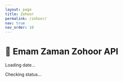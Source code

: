 ```yaml
---
layout: page
title: Zohoor
permalink: /zohoor/
nav: true
nav_order: 10
---
```


<h1>🕌 Emam Zaman Zohoor API</h1>
<p id="date">Loading date...</p>
<p id="zohoor">Checking status...</p>

<script>
  fetch("https://arshakrz-api-zohoor.hf.space/")
    .then(response => response.json())
    .then(data => {
      document.getElementById("date").textContent = "📅 Date: " + data.date;
      document.getElementById("zohoor").textContent = "⏳ Zohoor Status: " + data.zohoor;
    })
    .catch(error => {
      document.getElementById("zohoor").textContent = "⚠️ Failed to load data.";
      console.error("Error:", error);
    });
</script>
